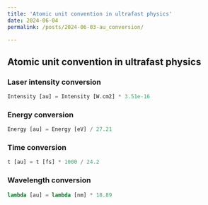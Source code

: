 ```yaml
---
title: 'Atomic unit convention in ultrafast physics'
date: 2024-06-04
permalink: /posts/2024-06-03-au_conversion/

---
```


## Atomic unit convention in ultrafast physics


### Laser intensity conversion
<!-- $$I=\frac{1}{2}\epsilon_{0} c E^{2}$$ -->
```python
Intensity [au] = Intensity [W.cm2] * 3.51e-16 
```

### Energy conversion
```python
Energy [au] = Energy [eV] / 27.21
```

### Time conversion
```python
t [au] = t [fs] * 1000 / 24.2
```

### Wavelength conversion
```python
lambda [au] = lambda [nm] * 18.89
```